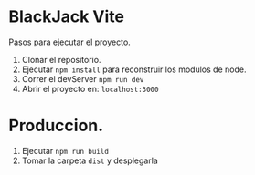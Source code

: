 # BlackJack Vite
Pasos para ejecutar el proyecto.

1. Clonar el repositorio.
2. Ejecutar ```npm install``` para reconstruir los modulos de node.
3. Correr el devServer ```npm run dev```
4. Abrir el proyecto en: ```localhost:3000```

# Produccion.

1. Ejecutar ```npm run build```
2. Tomar la carpeta ```dist``` y desplegarla